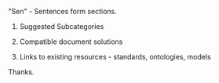 "Sen" - Sentences form sections. 

1. Suggested Subcategories

2. Compatible document solutions

3. Links to existing resources - standards, ontologies, models

Thanks.  



